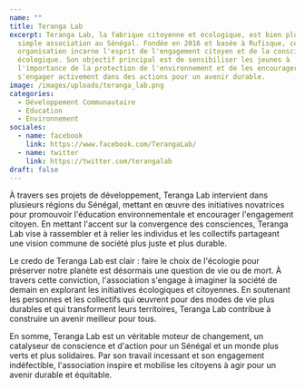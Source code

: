 ```yaml
---
name: ""
title: Teranga Lab
excerpt: Teranga Lab, la fabrique citoyenne et écologique, est bien plus qu'une
  simple association au Sénégal. Fondée en 2016 et basée à Rufisque, cette
  organisation incarne l'esprit de l'engagement citoyen et de la conscience
  écologique. Son objectif principal est de sensibiliser les jeunes à
  l'importance de la protection de l'environnement et de les encourager à
  s'engager activement dans des actions pour un avenir durable.
image: /images/uploads/teranga_lab.png
categories:
  - Développement Communautaire
  - Education
  - Environnement
sociales:
  - name: facebook
    link: https://www.facebook.com/TerangaLab/
  - name: twitter
    link: https://twitter.com/terangalab
draft: false
---
```

À travers ses projets de développement, Teranga Lab intervient dans plusieurs régions du Sénégal, mettant en œuvre des initiatives novatrices pour promouvoir l'éducation environnementale et encourager l'engagement citoyen. En mettant l'accent sur la convergence des consciences, Teranga Lab vise à rassembler et à relier les individus et les collectifs partageant une vision commune de société plus juste et plus durable.

Le credo de Teranga Lab est clair : faire le choix de l'écologie pour préserver notre planète est désormais une question de vie ou de mort. À travers cette conviction, l'association s'engage à imaginer la société de demain en explorant les initiatives écologiques et citoyennes. En soutenant les personnes et les collectifs qui œuvrent pour des modes de vie plus durables et qui transforment leurs territoires, Teranga Lab contribue à construire un avenir meilleur pour tous.

En somme, Teranga Lab est un véritable moteur de changement, un catalyseur de conscience et d'action pour un Sénégal et un monde plus verts et plus solidaires. Par son travail incessant et son engagement indéfectible, l'association inspire et mobilise les citoyens à agir pour un avenir durable et équitable.
